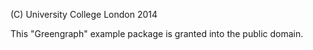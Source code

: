 (C) University College London 2014

This "Greengraph" example package is granted into the public domain.